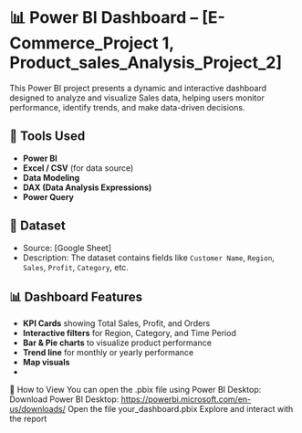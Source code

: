 # 📊 Power BI Dashboard – [E-Commerce_Project 1, Product_sales_Analysis_Project_2]

This Power BI project presents a dynamic and interactive dashboard designed to analyze and visualize Sales data, helping users monitor performance, identify trends, and make data-driven decisions.

## 🧰 Tools Used
- **Power BI**
- **Excel / CSV** (for data source)
- **Data Modeling**
- **DAX (Data Analysis Expressions)**
- **Power Query**

## 📁 Dataset
- Source: [Google Sheet]
- Description: The dataset contains fields like `Customer Name`, `Region`, `Sales`, `Profit`, `Category`, etc.

## 📊 Dashboard Features
- **KPI Cards** showing Total Sales, Profit, and Orders
- **Interactive filters** for Region, Category, and Time Period
- **Bar & Pie charts** to visualize product performance
- **Trend line** for monthly or yearly performance
- **Map visuals**
- 
🚀 How to View
You can open the .pbix file using Power BI Desktop:
Download Power BI Desktop: https://powerbi.microsoft.com/en-us/downloads/
Open the file your_dashboard.pbix
Explore and interact with the report

